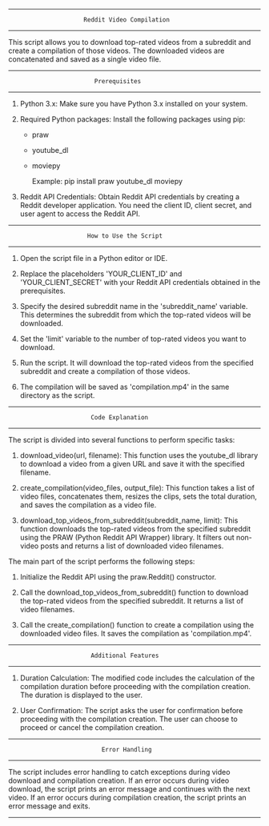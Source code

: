------------------------------------------------------------------------
                         Reddit Video Compilation
------------------------------------------------------------------------

This script allows you to download top-rated videos from a subreddit and create
a compilation of those videos. The downloaded videos are concatenated and saved
as a single video file.

------------------------------------------------------------------------
                            Prerequisites
------------------------------------------------------------------------

1. Python 3.x: Make sure you have Python 3.x installed on your system.

2. Required Python packages: Install the following packages using pip:

   - praw
   - youtube_dl
   - moviepy

      Example: pip install praw youtube_dl moviepy

3. Reddit API Credentials: Obtain Reddit API credentials by creating a Reddit
   developer application. You need the client ID, client secret, and user agent
   to access the Reddit API.

------------------------------------------------------------------------
                          How to Use the Script
------------------------------------------------------------------------

1. Open the script file in a Python editor or IDE.

2. Replace the placeholders 'YOUR_CLIENT_ID' and 'YOUR_CLIENT_SECRET' with
   your Reddit API credentials obtained in the prerequisites.

3. Specify the desired subreddit name in the 'subreddit_name' variable. This
   determines the subreddit from which the top-rated videos will be downloaded.

4. Set the 'limit' variable to the number of top-rated videos you want to
   download.

5. Run the script. It will download the top-rated videos from the specified
   subreddit and create a compilation of those videos.

6. The compilation will be saved as 'compilation.mp4' in the same directory
   as the script.

------------------------------------------------------------------------
                           Code Explanation
------------------------------------------------------------------------

The script is divided into several functions to perform specific tasks:

1. download_video(url, filename): This function uses the youtube_dl library
   to download a video from a given URL and save it with the specified filename.

2. create_compilation(video_files, output_file): This function takes a list of
   video files, concatenates them, resizes the clips, sets the total duration,
   and saves the compilation as a video file.

3. download_top_videos_from_subreddit(subreddit_name, limit): This function
   downloads the top-rated videos from the specified subreddit using the PRAW
   (Python Reddit API Wrapper) library. It filters out non-video posts and
   returns a list of downloaded video filenames.

The main part of the script performs the following steps:

1. Initialize the Reddit API using the praw.Reddit() constructor.

2. Call the download_top_videos_from_subreddit() function to download the
   top-rated videos from the specified subreddit. It returns a list of video
   filenames.

3. Call the create_compilation() function to create a compilation using the
   downloaded video files. It saves the compilation as 'compilation.mp4'.

------------------------------------------------------------------------
                           Additional Features
------------------------------------------------------------------------

1. Duration Calculation: The modified code includes the calculation of the
   compilation duration before proceeding with the compilation creation.
   The duration is displayed to the user.

2. User Confirmation: The script asks the user for confirmation before
   proceeding with the compilation creation. The user can choose to proceed
   or cancel the compilation creation.

------------------------------------------------------------------------
                              Error Handling
------------------------------------------------------------------------

The script includes error handling to catch exceptions during video download
and compilation creation. If an error occurs during video download, the script
prints an error message and continues with the next video. If an error occurs
during compilation creation, the script prints an error message and exits.

------------------------------------------------------------------------
